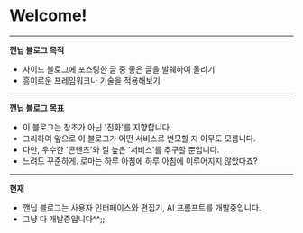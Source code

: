 # Welcome!

<hr>

**깬닙 블로그 목적** 
- 사이드 블로그에 포스팅한 글 중 좋은 글을 발췌하여 올리기
- 흥미로운 프레임워크나 기술을 적용해보기

<hr>

**깬닙 블로그 목표**
- 이 블로그는 창조가 아닌 '진화'를 지향합니다.
- 그리하여 앞으로 이 블로그가 어떤 서비스로 변모할 지 아무도 모릅니다.
- 다만, 우수한 '콘텐츠'와 질 높은 '서비스'를 추구할 뿐입니다.
- 느려도 꾸준하게. 로마는 하루 아침에 하루 아침에 이루어지지 않았다죠?

<hr>

**현재**
- 깬닙 블로그는 사용자 인터페이스와 편집기, AI 프롬프트를 개발중입니다. 
- 그냥 다 개발중입니다^^;;